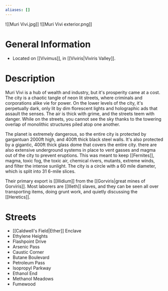 ```yaml
---
aliases: []
---
```

![[Muri Vivi.jpg]]
![[Muri Vivi exterior.png]]
# General Information
- Located on [[Vivimus]], in [[Viviris|Viviris Valley]]. 
# Description
Muri Vivi is a hub of wealth and industry, but it's prosperity came at a cost. The city is a chaotic tangle of neon lit streets, where criminals and corporations alike vie for power. On the lower levels of the city, it's perpetually dark, only lit by dim florescent lights and holographic ads that assault the senses. The air is thick with grime, and the streets teem with danger. While on the streets, you cannot see the sky thanks to the towering overlap of monolithic structures piled atop one another. 

The planet is extremely dangerous, so the entire city is protected by gargantuan 2000ft high, and 400ft thick black steel walls. It's also protected by a gigantic, 400ft thick glass dome that covers the entire city. there are also extensive underground systems in place to vent gasses and magma out of the city to prevent eruptions. This was meant to keep [[Fernites]], magma, toxic fog, the toxic air, chemical rivers, mutants, extreme winds, and filter the intense sunlight. The city is a circle with a 60 mile diameter, which is split into 31 6-mile slices.

Their primary export is [[Illidium]] from the [[Gorviris|great mines of Gorviris]]. Most laborers are [[Illeth]] slaves, and they can be seen all over transporting items, doing grunt work, and quietly discussing the [[Heretics]]. 
# Streets
- [[Caldwell's Field|Ether]] Enclave 
- Ethylene Heights 
- Flashpoint Drive 
- Arsenic Pass
- Caustic Corner
- Butane Boulevard
- Petroleum Pass
- Isopropyl Parkway
- Ethanol End
- Methanol Meadows
- Fumewood